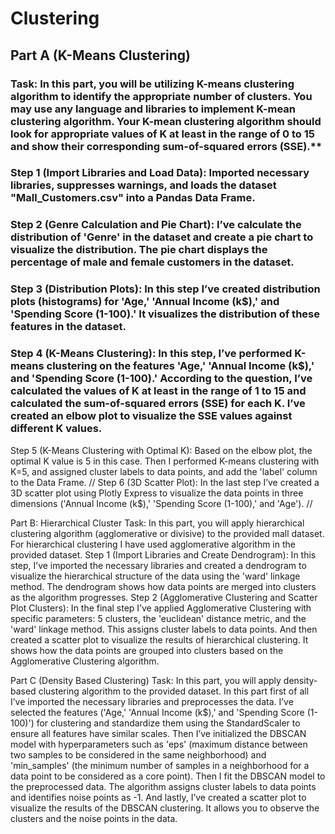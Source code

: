 # Clustering

## Part A (K-Means Clustering)
### Task: In this part, you will be utilizing K-means clustering algorithm to identify the appropriate number of clusters. You may use any language and libraries to implement K-mean clustering algorithm. Your K-mean clustering algorithm should look for appropriate values of K at least in the range of 0 to 15 and show their corresponding sum-of-squared errors (SSE).**
### Step 1 (Import Libraries and Load Data): Imported necessary libraries, suppresses warnings, and loads the dataset "Mall_Customers.csv" into a Pandas Data Frame.
### Step 2 (Genre Calculation and Pie Chart): I’ve calculate the distribution of 'Genre' in the dataset and create a pie chart to visualize the distribution. The pie chart displays the percentage of male and female customers in the dataset.
### Step 3 (Distribution Plots): In this step I’ve created distribution plots (histograms) for 'Age,' 'Annual Income (k$),' and 'Spending Score (1-100).' It visualizes the distribution of these features in the dataset.
### Step 4 (K-Means Clustering): In this step, I’ve performed K-means clustering on the features 'Age,' 'Annual Income (k$),' and 'Spending Score (1-100).' According to the question, I’ve calculated the values of K at least in the range of 1 to 15 and calculated the sum-of-squared errors (SSE) for each K. I’ve created an elbow plot to visualize the SSE values against different K values.
Step 5 (K-Means Clustering with Optimal K): Based on the elbow plot, the optimal K value is 5 in this case. Then I performed K-means clustering with K=5, and assigned cluster labels to data points, and add the 'label' column to the Data Frame. //
Step 6 (3D Scatter Plot): In the last step I’ve created a 3D scatter plot using Plotly Express to visualize the data points in three dimensions ('Annual Income (k$),' 'Spending Score (1-100),' and 'Age'). //

Part B: Hierarchical Cluster
Task: In this part, you will apply hierarchical clustering algorithm (agglomerative or divisive) to the provided mall dataset.
For hierarchical clustering I have used agglomerative algorithm in the provided dataset.
Step 1 (Import Libraries and Create Dendrogram): In this step, I’ve imported the necessary libraries and created a dendrogram to visualize the hierarchical structure of the data using the 'ward' linkage method. The dendrogram shows how data points are merged into clusters as the algorithm progresses.
Step 2 (Agglomerative Clustering and Scatter Plot Clusters): In the final step I’ve applied Agglomerative Clustering with specific parameters: 5 clusters, the 'euclidean' distance metric, and the 'ward' linkage method. This assigns cluster labels to data points. And then created a scatter plot to visualize the results of hierarchical clustering. It shows how the data points are grouped into clusters based on the Agglomerative Clustering algorithm.
 
Part C (Density Based Clustering)
Task: In this part, you will apply density-based clustering algorithm to the provided dataset.
In this part first of all I’ve imported the necessary libraries and preprocesses the data. I’ve selected the features ('Age,' 'Annual Income (k$),' and 'Spending Score (1-100)') for clustering and standardize them using the StandardScaler to ensure all features have similar scales. 
Then I’ve initialized the DBSCAN model with hyperparameters such as 'eps' (maximum distance between two samples to be considered in the same neighborhood) and 'min_samples' (the minimum number of samples in a neighborhood for a data point to be considered as a core point). 
Then I fit the DBSCAN model to the preprocessed data. The algorithm assigns cluster labels to data points and identifies noise points as -1.
And lastly, I’ve created a scatter plot to visualize the results of the DBSCAN clustering. It allows you to observe the clusters and the noise points in the data.
 


